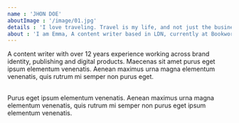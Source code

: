 ```yaml
---
name : 'JHON DOE'
aboutImage : '/image/01.jpg'
details : 'I love traveling. Travel is my life, and not just the business that I do. This is part of me, part of my feelings, thoughts, my past and future, a source of new strength and inspiration. These are my friends, scattered all over the world, my favorite cities, favorite streets, houses, beaches, sunsets, snow, rains and everything from which the fabric of our life.'
about : 'I am Emma, A content writer based in LDN, currently at Bookworm.'
---
```




A content writer with over 12 years experience working across brand identity, publishing and digital products. Maecenas sit amet purus eget ipsum elementum venenatis. Aenean maximus urna magna elementum venenatis, quis rutrum mi semper non purus eget.<br><br>

Purus eget ipsum elementum venenatis. Aenean maximus urna magna elementum venenatis, quis rutrum mi semper non purus eget ipsum elementum venenatis.